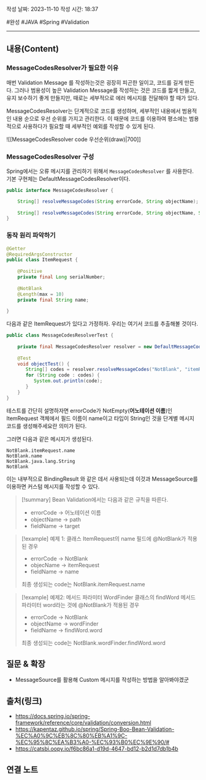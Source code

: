 작성 날짜: 2023-11-10
작성 시간: 18:37

#완성 #JAVA #Spring #Validation 

----
## 내용(Content)

### MessageCodesResolver가 필요한 이유

매번 Validation Message 를 작성하는것은 굉장히 피곤한 일이고, 코드를 길게 만든다. 그러나 범용성이 높은 Validation Message를 작성하는 것은 코드를 짧게 만들고, 유지 보수하기 좋게 만들지만, 때로는 세부적으로 에러 메시지를 전달해야 할 때가 있다.

MessageCodesResolver는 단계적으로 코드를 생성하며, 세부적인 내용에서 범용적인 내용 순으로 우선 순위를 가지고 관리한다. 이 때문에 코드를 이용하여 평소에는 범용적으로 사용하다가 필요할 때 세부적인 예외를 작성할 수 있게 된다.

![[MessageCodesResolver code 우선순위(draw)|700]]

### MessageCodesResolver 구성
Spring에서는 오류 메시지를 관리하기 위해서 `MessageCodesResolver` 를 사용한다. 기본 구현체는 DefaultMessageCodesResolver이다.

```java
public interface MessageCodesResolver {  

	String[] resolveMessageCodes(String errorCode, String objectName);  
  
	String[] resolveMessageCodes(String errorCode, String objectName, String field, @Nullable Class<?> fieldType);   
}
```



### 동작 원리 파악하기

```java
@Getter  
@RequiredArgsConstructor  
public class ItemRequest {  
  
    @Positive  
    private final Long serialNumber;  
  
    @NotBlank  
    @Length(max = 10)  
    private final String name;  
  
}
```

다음과 같은 ItemRequest가 있다고 가정하자. 우리는 여기서 코드를 추출해볼 것이다.

```java
public class MessageCodesResolverTest {  
  
    private final MessageCodesResolver resolver = new DefaultMessageCodesResolver();  
  
    @Test  
    void objectTest() {  
       String[] codes = resolver.resolveMessageCodes("NotBlank", "itemRequest", "name", String.class);  
       for (String code : codes) {  
          System.out.println(code);  
       }  
    }  
}
```

테스트를 간단히 설명하자면 errorCode가 NotEmpty(**어노테이션 이름**)인 ItemRequest 객체에서 필드 이름이 name이고 타입이 String인 것을 단계별 메시지 코드를 생성해주세요란 의미가 된다.

그러면 다음과 같은 메시지가 생성된다.

```text
NotBlank.itemRequest.name
NotBlank.name
NotBlank.java.lang.String
NotBlank
```


이는 내부적으로 BindingResult 와 같은 데서 사용되는데 이것과 MessageSource를 이용하면 커스텀 메시지를 작성할 수 있다.


>[!summary]
>Bean Validation에서는 다음과 같은 규칙을 따른다.
>- errorCode -> 어노테이션 이름
>- objectName -> path
>- fieldName -> target

>[!example] 예제 1: 클래스
>ItemRequest의 name 필드에 @NotBlank가 적용된 경우
>- errorCode -> NotBlank
>- objecName -> itemRequest
>- fieldName -> name
>
>최종 생성되는 code는 NotBlank.itemRequest.name

>[!example] 예제2: 메서드 파라미터
> WordFinder 클래스의 findWord 메서드 파라미터 word라는 것에 @NotBlank가 적용된 경우
>- errorCode -> NotBlank
>- objectName -> wordFinder
>- fieldName -> findWord.word
>
>최종 생성되는 code는 NotBlank.wordFinder.findWord.word








## 질문 & 확장

- MessageSource를 활용해 Custom 메시지를 작성하는 방법을 알아봐야겠군

## 출처(링크)
- https://docs.spring.io/spring-framework/reference/core/validation/conversion.html
- https://kapentaz.github.io/spring/Spring-Boo-Bean-Validation-%EC%A0%9C%EB%8C%80%EB%A1%9C-%EC%95%8C%EA%B3%A0-%EC%93%B0%EC%9E%90/#
- https://catsbi.oopy.io/f6bc86a1-d19d-4647-bd12-b2d1d7db1b4b
## 연결 노트










